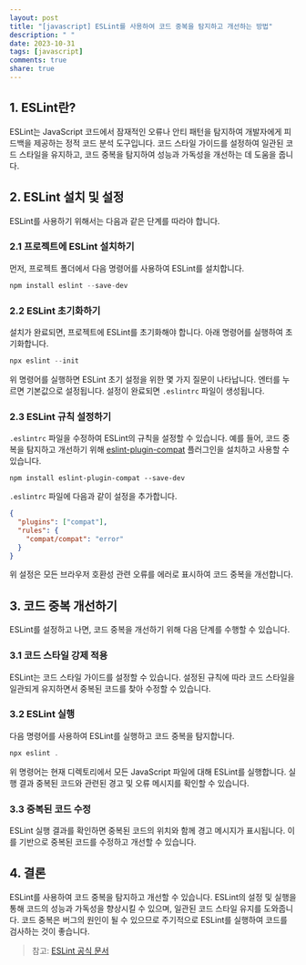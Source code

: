```yaml
---
layout: post
title: "[javascript] ESLint를 사용하여 코드 중복을 탐지하고 개선하는 방법"
description: " "
date: 2023-10-31
tags: [javascript]
comments: true
share: true
---
```


## 1. ESLint란?

ESLint는 JavaScript 코드에서 잠재적인 오류나 안티 패턴을 탐지하여 개발자에게 피드백을 제공하는 정적 코드 분석 도구입니다. 코드 스타일 가이드를 설정하여 일관된 코드 스타일을 유지하고, 코드 중복을 탐지하여 성능과 가독성을 개선하는 데 도움을 줍니다.

## 2. ESLint 설치 및 설정

ESLint를 사용하기 위해서는 다음과 같은 단계를 따라야 합니다.

### 2.1 프로젝트에 ESLint 설치하기

먼저, 프로젝트 폴더에서 다음 명령어를 사용하여 ESLint를 설치합니다.

```javascript
npm install eslint --save-dev
```

### 2.2 ESLint 초기화하기

설치가 완료되면, 프로젝트에 ESLint를 초기화해야 합니다. 아래 명령어를 실행하여 초기화합니다.

```javascript
npx eslint --init
```

위 명령어를 실행하면 ESLint 초기 설정을 위한 몇 가지 질문이 나타납니다. 엔터를 누르면 기본값으로 설정됩니다. 설정이 완료되면 `.eslintrc` 파일이 생성됩니다.

### 2.3 ESLint 규칙 설정하기

`.eslintrc` 파일을 수정하여 ESLint의 규칙을 설정할 수 있습니다. 예를 들어, 코드 중복을 탐지하고 개선하기 위해 [eslint-plugin-compat](https://github.com/amilajack/eslint-plugin-compat) 플러그인을 설치하고 사용할 수 있습니다.

```
npm install eslint-plugin-compat --save-dev
```

`.eslintrc` 파일에 다음과 같이 설정을 추가합니다.

```json
{
  "plugins": ["compat"],
  "rules": {
    "compat/compat": "error"
  }
}
```

위 설정은 모든 브라우저 호환성 관련 오류를 에러로 표시하여 코드 중복을 개선합니다.

## 3. 코드 중복 개선하기

ESLint를 설정하고 나면, 코드 중복을 개선하기 위해 다음 단계를 수행할 수 있습니다.

### 3.1 코드 스타일 강제 적용

ESLint는 코드 스타일 가이드를 설정할 수 있습니다. 설정된 규칙에 따라 코드 스타일을 일관되게 유지하면서 중복된 코드를 찾아 수정할 수 있습니다.

### 3.2 ESLint 실행

다음 명령어를 사용하여 ESLint를 실행하고 코드 중복을 탐지합니다.

```javascript
npx eslint .
```

위 명령어는 현재 디렉토리에서 모든 JavaScript 파일에 대해 ESLint를 실행합니다. 실행 결과 중복된 코드와 관련된 경고 및 오류 메시지를 확인할 수 있습니다.

### 3.3 중복된 코드 수정

ESLint 실행 결과를 확인하면 중복된 코드의 위치와 함께 경고 메시지가 표시됩니다. 이를 기반으로 중복된 코드를 수정하고 개선할 수 있습니다.

## 4. 결론

ESLint를 사용하여 코드 중복을 탐지하고 개선할 수 있습니다. ESLint의 설정 및 실행을 통해 코드의 성능과 가독성을 향상시킬 수 있으며, 일관된 코드 스타일 유지를 도와줍니다. 코드 중복은 버그의 원인이 될 수 있으므로 주기적으로 ESLint를 실행하여 코드를 검사하는 것이 좋습니다.

> 참고: [ESLint 공식 문서](https://eslint.org/docs/user-guide/getting-started)